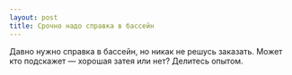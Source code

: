 ```yaml
---
layout: post 
title: Срочно надо справка в бассейн 
--- 
```

Давно нужно справка в бассейн, но никак не решусь заказать. Может кто подскажет — хорошая затея или нет? Делитесь опытом.